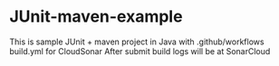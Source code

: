 # JUnit-maven-example
This is sample JUnit + maven  project in Java with .github/workflows build.yml for CloudSonar
After submit build logs will be at 
SonarCloud 

